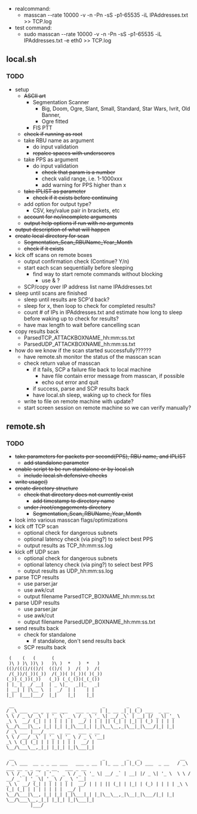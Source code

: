 * realcommand:
    *  masscan --rate 10000 -v -n -Pn -sS -p1-65535 -iL IPAddresses.txt >> TCP.log
* test command: 
    * sudo masscan --rate 10000 -v -n -Pn -sS -p1-65535 -iL IPAddresses.txt -e eth0 >> TCP.log

## local.sh
### TODO
* setup
    * ~~ASCII art~~
        * Segmentation Scanner
            * Big, Doom, Ogre, Slant, Small, Standard, Star Wars, Ivrit, Old Banner, 
            * Ogre fitted
        * FIS PTT
    * ~~check if running as root~~
    * take RBU name as argument
        * do input validation
        * ~~repalce spaces with underscores~~
    * take PPS as argument
        * do input validation
            * ~~check that param is a number~~
            * check valid range, i.e. 1-1000xxx
            * add warning for PPS higher than x
    * ~~take IPLIST as parameter~~
        * ~~check if it exists before continuing~~
    * add option for output type?
        * CSV, key/value pair in brackets, etc
    * ~~account for no/incomplete arguments~~
    * ~~output help options if run with no arguments~~
* ~~output description of what will happen~~
* ~~create local directory for scan~~
    * ~~Segmentation_Scan_RBUName_Year_Month~~
    * ~~check if it exists~~
* kick off scans on remote boxes
    * output confirmation check (Continue? Y/n)
    * start each scan sequentially before sleeping
        * find way to start remote commands without blocking
            * use & ?
    * SCP/copy over IP address list name IPAddresses.txt
* sleep until scans are finished
    * sleep until results are SCP'd back?
    * sleep for x, then loop to check for completed results?
    * count # of IPs in IPAddresses.txt and estimate how long to sleep before waking up to check for results?
    * have max length to wait before cancelling scan
* copy results back
    * ParsedTCP_ATTACKBOXNAME_hh:mm:ss.txt
    * ParsedUDP_ATTACKBOXNAME_hh:mm:ss.txt
* how do we know if the scan started successfully??????
    * have remote.sh monitor the status of the masscan scan
    * check return value of masscan
        * if it fails, SCP a failure file back to local machine
            * have file contain error message from masscan, if possible
            * echo out error and quit
        * if success, parse and SCP results back
        * have local.sh sleep, waking up to check for files
    * write to file on remote machine with update?
    * start screen session on remote machine so we can verify manually?

## remote.sh
### TODO
* ~~take parameters for packets per second(PPS), RBU name, and IPLIST~~
    * ~~add standalone parameter~~
* ~~enable script to be run standalone or by local.sh~~
    * ~~include local.sh defensive checks~~
* ~~write usage()~~
* ~~create directory structure~~
    * ~~check that directory does not currently exist~~
        * ~~add timestamp to directory name~~
    * ~~under /root/engagements directory~~
        * ~~Segmentation_Scan_RBUName_Year_Month~~
* look into various masscan flags/optimizations
* kick off TCP scan
    * optional check for dangerous subnets
    * optional latency check (via ping?) to select best PPS
    * output results as TCP_hh:mm:ss.log
* kick off UDP scan
    * optional check for dangerous subnets
    * optional latency check (via ping?) to select best PPS
    * output results as UDP_hh:mm:ss.log
* parse TCP results
    * use parser.jar
    * use awk/cut
    * output filename ParsedTCP_BOXNAME_hh:mm:ss.txt
* parse UDP results
    * use parser.jar
    * use awk/cut
    * output filename ParsedUDP_BOXNAME_hh:mm:ss.txt
* send results back
    * check for standalone
        * if standalone, don't send results back
    * SCP results back



```
 (    (   (      (                   
 )\ ) )\ ))\ )   )\ )  *   )  *   )  
(()/((()/(()/(  (()/(  )  /(  )  /(  
 /(_))/(_))(_))  /(_))( )(_))( )(_)) 
(_))_(_))(_))   (_)) (_(_())(_(_())  
| |_ |_ _/ __|  | _ \|_   _||_   _|  
| __| | |\__ \  |  _/  | |    | |    
|_|  |___|___/  |_|    |_|    |_|    
```           


```
 __                                 _        _   _              
/ _\ ___  __ _ _ __ ___   ___ _ __ | |_ __ _| |_(_) ___  _ __   
\ \ / _ \/ _\` | '_ \` _ \ / _ \ '_ \| __/ _\` | __| |/ _ \| '_ \  
_\ \  __/ (_| | | | | | |  __/ | | | || (_| | |_| | (_) | | | | 
\__/\___|\__, |_| |_| |_|\___|_| |_|\__\__,_|\__|_|\___/|_| |_| 
/ _\ ___ |___/_ __  _ __   ___ _ __                             
\ \ / __/ _\` | '_ \| '_ \ / _ \ '__|                            
_\ \ (_| (_| | | | | | | |  __/ |                               
\__/\___\__,_|_| |_|_| |_|\___|_|                               
```                                                             



```
 __                                 _        _   _               __                                 
/ _\ ___  __ _ _ __ ___   ___ _ __ | |_ __ _| |_(_) ___  _ __   / _\ ___ __ _ _ __  _ __   ___ _ __ 
\ \ / _ \/ _` | '_ ` _ \ / _ \ '_ \| __/ _` | __| |/ _ \| '_ \  \ \ / __/ _` | '_ \| '_ \ / _ \ '__|
_\ \  __/ (_| | | | | | |  __/ | | | || (_| | |_| | (_) | | | | _\ \ (_| (_| | | | | | | |  __/ |   
\__/\___|\__, |_| |_| |_|\___|_| |_|\__\__,_|\__|_|\___/|_| |_| \__/\___\__,_|_| |_|_| |_|\___|_|   
         |___/                                                                                      
```